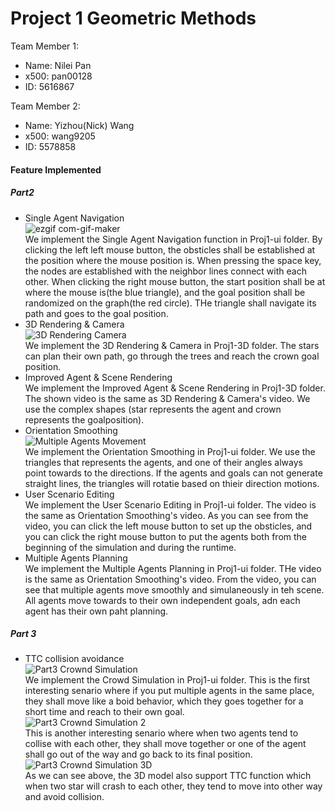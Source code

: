 # Project 1 Geometric Methods 

Team Member 1: 

- Name: Nilei Pan
- x500: pan00128
- ID: 5616867

Team Member 2:

- Name: Yizhou(Nick) Wang
- x500: wang9205
- ID: 5578858

#### Feature Implemented

##### Part2

- Single Agent Navigation <br />
![ezgif com-gif-maker](https://user-images.githubusercontent.com/57411086/193336458-3d989052-6cc4-4397-a900-52fad8be3373.gif) <br />
We implement the Single Agent Navigation function in Proj1-ui folder. By clicking the left left mouse button, the obsticles shall be established at the position where the mouse position is. When pressing the space key, the nodes are established with the neighbor lines connect with each other. When clicking the right mouse button, the start position shall be at where the mouse is(the blue triangle), and the goal position shall be randomized on the graph(the red circle). THe triangle shall navigate its path and goes to the goal position. <br />
- 3D Rendering & Camera <br />
![3D Rendering   Camera](https://user-images.githubusercontent.com/57411086/193339417-be29bc23-8788-48d3-a670-0caead26dbd4.gif) <br />
We implement the 3D Rendering & Camera in Proj1-3D folder. The stars can plan their own path, go through the trees and reach the crown goal position. <br />
- Improved Agent & Scene Rendering <br />
We implement the Improved Agent & Scene Rendering in Proj1-3D folder. The shown video is the same as 3D Rendering & Camera's video. We use the complex shapes (star represents the agent and crown represents the goalposition). <br />
- Orientation Smoothing <br />
![Multiple Agents Movement](https://user-images.githubusercontent.com/57411086/193342509-7853a701-a474-4465-aa8b-994bf30f2b56.gif) <br />
We implement the Orientation Smoothing in Proj1-ui folder. We use the triangles that represents the agents, and one of their angles always point towards to the directions. If the agents and goals can not generate straight lines, the triangles will rotatie based on thieir direction motions. <br />
- User Scenario Editing <br />
We implement the User Scenario Editing in Proj1-ui folder. The video is the same as Orientation Smoothing's video. As you can see from the video, you can click the left mouse button to set up the obsticles, and you can click the right mouse button to put the agents both from the beginning of the simulation and during the runtime. <br />
- Multiple Agents Planning <br />
We implement the Multiple Agents Planning in Proj1-ui folder. THe video is the same as Orientation Smoothing's video. From the video, you can see that multiple agents move smoothly and simulaneously in teh scene. All agents move towards to their own independent goals, adn each agent has their own paht planning. <br />

##### Part 3

- TTC collision avoidance <br />
![Part3 Crownd Simulation](https://user-images.githubusercontent.com/57411086/193348490-6efc9b07-b087-4595-a529-bdca9a0ce2f0.gif) <br />
We implement the Crowd Simulation in Proj1-ui folder. This is the first interesting senario where if you put multiple agents in the same place, they shall move like a boid behavior, which they goes together for a short time and reach to their own goal. <br />
![Part3 Crownd Simulation 2](https://user-images.githubusercontent.com/57411086/193349744-3c9ec728-238f-47d6-8d7d-08b492b91105.gif) <br />
This is another interesting senario where when two agents tend to collise with each other, they shall move together or one of the agent shall go out of the way and go back to its final position. <br />
![Part3 Crownd Simulation 3D ](https://user-images.githubusercontent.com/57411086/193353945-37ce6f90-0ff5-446b-a68c-760edf79ff65.gif)  <br />
As we can see above, the 3D model also support TTC function which when two star will crash to each other, they tend to move into other way and avoid collision. <br />



